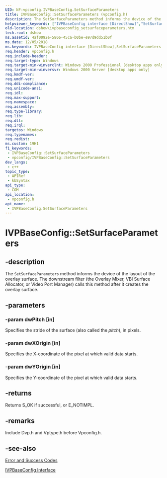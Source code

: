 ```yaml
---
UID: NF:vpconfig.IVPBaseConfig.SetSurfaceParameters
title: IVPBaseConfig::SetSurfaceParameters (vpconfig.h)
description: The SetSurfaceParameters method informs the device of the layout of the overlay surface. The downstream filter (the Overlay Mixer, VBI Surface Allocator, or Video Port Manager) calls this method after it creates the overlay surface.
helpviewer_keywords: ["IVPBaseConfig interface [DirectShow]","SetSurfaceParameters method","IVPBaseConfig.SetSurfaceParameters","IVPBaseConfig::SetSurfaceParameters","IVPBaseConfigSetSurfaceParameters","SetSurfaceParameters","SetSurfaceParameters method [DirectShow]","SetSurfaceParameters method [DirectShow]","IVPBaseConfig interface","dshow.ivpbaseconfig_setsurfaceparameters","vpconfig/IVPBaseConfig::SetSurfaceParameters"]
old-location: dshow\ivpbaseconfig_setsurfaceparameters.htm
tech.root: dshow
ms.assetid: 4af0092e-5866-45ca-b0be-e97d9dd51b0f
ms.date: 12/05/2018
ms.keywords: IVPBaseConfig interface [DirectShow],SetSurfaceParameters method, IVPBaseConfig.SetSurfaceParameters, IVPBaseConfig::SetSurfaceParameters, IVPBaseConfigSetSurfaceParameters, SetSurfaceParameters, SetSurfaceParameters method [DirectShow], SetSurfaceParameters method [DirectShow],IVPBaseConfig interface, dshow.ivpbaseconfig_setsurfaceparameters, vpconfig/IVPBaseConfig::SetSurfaceParameters
req.header: vpconfig.h
req.include-header: 
req.target-type: Windows
req.target-min-winverclnt: Windows 2000 Professional [desktop apps only]
req.target-min-winversvr: Windows 2000 Server [desktop apps only]
req.kmdf-ver: 
req.umdf-ver: 
req.ddi-compliance: 
req.unicode-ansi: 
req.idl: 
req.max-support: 
req.namespace: 
req.assembly: 
req.type-library: 
req.lib: 
req.dll: 
req.irql: 
targetos: Windows
req.typenames: 
req.redist: 
ms.custom: 19H1
f1_keywords:
 - IVPBaseConfig::SetSurfaceParameters
 - vpconfig/IVPBaseConfig::SetSurfaceParameters
dev_langs:
 - c++
topic_type:
 - APIRef
 - kbSyntax
api_type:
 - COM
api_location:
 - Vpconfig.h
api_name:
 - IVPBaseConfig.SetSurfaceParameters
---
```


# IVPBaseConfig::SetSurfaceParameters


## -description

The <code>SetSurfaceParameters</code> method informs the device of the layout of the overlay surface. The downstream filter (the Overlay Mixer, VBI Surface Allocator, or Video Port Manager) calls this method after it creates the overlay surface.

## -parameters

### -param dwPitch [in]

Specifies the stride of the surface (also called the <i>pitch</i>), in pixels.

### -param dwXOrigin [in]

Specifies the X-coordinate of the pixel at which valid data starts.

### -param dwYOrigin [in]

Specifies the Y-coordinate of the pixel at which valid data starts.

## -returns

Returns S_OK if successful, or E_NOTIMPL.

## -remarks

Include Dvp.h and Vptype.h before Vpconfig.h.

## -see-also

<a href="/windows/desktop/DirectShow/error-and-success-codes">Error and Success Codes</a>



<a href="/windows/desktop/api/vpconfig/nn-vpconfig-ivpbaseconfig">IVPBaseConfig Interface</a>